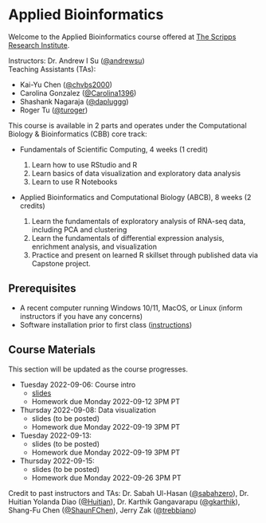 # Applied Bioinformatics
Welcome to the Applied Bioinformatics course offered at [The Scripps Research Institute](https://www.scripps.edu/). 

Instructors: Dr. Andrew I Su ([@andrewsu](https://github.com/andrewsu)) </br>
Teaching Assistants (TAs):
* Kai-Yu Chen ([@chvbs2000](https://github.com/chvbs2000))
* Carolina Gonzalez ([@Carolina1396](https://github.com/Carolina1396))
* Shashank Nagaraja ([@dapluggg](https://github.com/dapluggg))
* Roger Tu ([@turoger](https://github.com/turoger))

This course is available in 2 parts and operates under the Computational Biology & Bioinformatics (CBB) core track: 

* Fundamentals of Scientific Computing, 4 weeks (1 credit) </br>
  1. Learn how to use RStudio and R
  2. Learn basics of data visualization and exploratory data analysis
  3. Learn to use R Notebooks

* Applied Bioinformatics and Computational Biology (ABCB), 8 weeks (2 credits) 
  1. Learn the fundamentals of exploratory analysis of RNA-seq data, including PCA and clustering
  2. Learn the fundamentals of differential expression analysis, enrichment analysis, and visualization
  3. Practice and present on learned R skillset through published data via Capstone project. 

## Prerequisites
* A recent computer running Windows 10/11, MacOS, or Linux (inform instructors if you have any concerns)
* Software installation prior to first class ([instructions](Configuration.md))


## Course Materials

This section will be updated as the course progresses.

* Tuesday 2022-09-06: Course intro 
   * [slides](https://docs.google.com/presentation/d/1Ye8nBg-IsF0laGGY8Lf78Nd8CMAGkYft/edit?usp=sharing)
   * Homework due Monday 2022-09-12 3PM PT
* Thursday 2022-09-08: Data visualization
   * slides (to be posted)
   * Homework due Monday 2022-09-19 3PM PT
* Tuesday 2022-09-13:
   * slides (to be posted)
   * Homework due Monday 2022-09-19 3PM PT
* Thursday 2022-09-15:
   * slides (to be posted)
   * Homework due Monday 2022-09-26 3PM PT

Credit to past instructors and TAs: Dr. Sabah Ul-Hasan ([@sabahzero](https://github.com/sabahzero)), Dr. Huitian Yolanda Diao ([@Huitian](https://github.com/Yolanda-HT)), Dr. Karthik Gangavarapu ([@gkarthik](https://github.com/gkarthik)), Shang-Fu Chen ([@ShaunFChen](https://github.com/ShaunFChen)), Jerry Zak ([@trebbiano](https://github.com/trebbiano))
